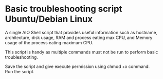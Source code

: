 # Basic troubleshooting script Ubuntu/Debian Linux
A single AIO Shell script that provides useful information such as hostname, architecture, disk usage, RAM and process eating max CPU, and Memory usage of the process eating maximum CPU.

This script is handy as multiple commands must not be run to perform basic troubleshooting.


Save the script and give execute permission using chmod +x command.
Run the script.
